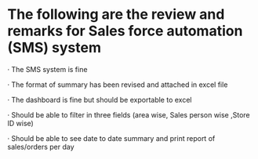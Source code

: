 
# The following are the review and remarks for Sales force automation (SMS) system


·         The SMS system is fine

·         The format of summary has been revised and attached in excel file

·         The dashboard is fine but should be exportable to excel

·         Should be able to filter in three fields (area wise, Sales person wise ,Store ID wise)

·         Should be able to see date to date summary and print report of sales/orders per day
